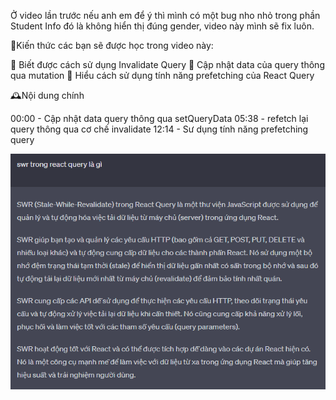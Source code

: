 Ở video lần trước nếu anh em để ý thì mình có một bug nho nhỏ trong phần Student Info đó là không hiển thị đúng gender, video này mình sẽ fix luôn.

💓Kiến thức các bạn sẽ được học trong video này:

🎉 Biết được cách sử dụng Invalidate Query
🎉 Cập nhật data của query thông qua mutation
🎉 Hiểu cách sử dụng tính năng prefetching của React Query

🕰️Nội dung chính

00:00 - Cập nhật data query thông qua setQueryData
05:38 - refetch lại query thông qua cơ chế invalidate
12:14 - Sư dụng tính năng prefetching query

![SWR trong React Query](image-1.png)
